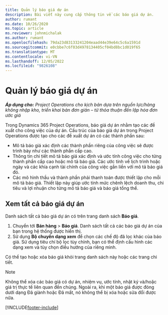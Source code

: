 ```yaml
---
title: Quản lý báo giá dự án
description: Bài viết này cung cấp thông tin về các báo giá dự án.
author: rumant
ms.date: 10/26/2020
ms.topic: article
ms.reviewer: johnmichalak
ms.author: rumant
ms.openlocfilehash: 79da23d83133241204eaad44e39e64c5c6a1591d
ms.sourcegitcommit: e0cbbe7c6f03d4978134405cf04bd8bc1d019f65
ms.translationtype: MT
ms.contentlocale: vi-VN
ms.lasthandoff: 12/05/2022
ms.locfileid: "9826108"
---
```

# <a name="manage-project-quotes"></a>Quản lý báo giá dự án

_**Áp dụng cho:** Project Operations cho kịch bản dựa trên nguồn lực/hàng không nhập kho, triển khai bản đơn giản – từ thỏa thuận đến lập hóa đơn ước giá_

Trong Dynamics 365 Project Operations, báo giá dự án nhằm tạo các đề xuất cho công việc của dự án. Cấu trúc của báo giá dự án trong Project Operations được tạo cho các đề xuất dự án có các thành phần sau:

  - Mô tả báo giá xác định các thành phần riêng của công việc sẽ được trình bày như các thành phần cấp cao.
  - Thông tin chi tiết mô tả báo giá xác định và ước tính công việc cho từng thành phần cấp cao hoặc mô tả báo giá. Các ước tính về lịch trình hoặc ngày và các khía cạnh tài chính của công việc gắn liền với mô tả báo giá đó.
  - Các mô hình thầu và thành phần phải thanh toán được thiết lập cho mỗi mô tả báo giá. Thiết lập này giúp ước tính mức chênh lệch doanh thu, chi tiêu và lợi nhuận cho từng mô tả báo giá và báo giá tổng thể.

## <a name="view-all-project-quotes"></a>Xem tất cả báo giá dự án

Danh sách tất cả báo giá dự án có trên trang danh sách **Báo giá**. 

1. Chuyển tới **Bán hàng** > **Báo giá**. Danh sách tất cả các báo giá dự án của bạn trong hệ thống được hiển thị. 
2. Sử dụng **Bộ chuyển dạng xem** để chọn các chế độ đã lọc khác của báo giá. Sử dụng tiêu chí bộ lọc tùy chỉnh, bạn có thể định cấu hình các dạng xem và tùy chọn điều hướng của riêng mình.

Có thể tạo hoặc xóa báo giá khỏi trang danh sách này hoặc các trang chi tiết.

 > [!NOTE]
 > Không thể xóa các báo giá có dự án, nhiệm vụ, ước tính, nhật ký và/hoặc giá trị thực tế liên quan đến chúng. Ngoài ra, khi một báo giá được đóng dưới dạng Đã giành hoặc Đã mất, nó không thể bị xóa hoặc sửa đổi được nữa. 


[!INCLUDE[footer-include](../../includes/footer-banner.md)]
